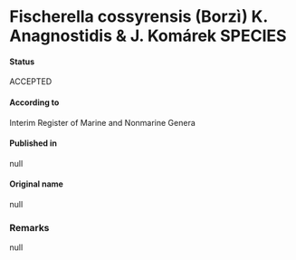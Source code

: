 # Fischerella cossyrensis (Borzì) K. Anagnostidis & J. Komárek SPECIES

#### Status
ACCEPTED

#### According to
Interim Register of Marine and Nonmarine Genera

#### Published in
null

#### Original name
null

### Remarks
null